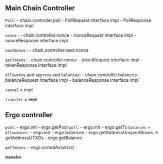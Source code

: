 ## Main Chain Controller

`Poll`:
    - chain.controller.poll
    - PollRequest interface impl 
    - PollResponse interface impl

`nonce` : 
    - chain.controller.nonce
    - nonceRequest interface impl 
    - nonceResponse interface impl


`nextNonce` : 
    - chain.controller.next.nonce


`getTokens`:
    - chain.controller.nonce
    - tokenRequest interface impl 
    - tokenResponse interface impl

`allowance` and `approve` and `balances`:
    - chain.controller.balances
    - balanceRequest interface impl 
    - balanceResponse interface impl

`cancel` = ~~impl~~

`transfer` = ~~impl~~


## Ergo controller

`pool`:
    - ergo.init
    - ergo.getPool
`poll`: 
    - ergo.init
    - ergo.getTx
`balances` + `Allowances`: 
    - ergo.init
    - ergo.balances
    - ergo.getAddressUnspentBoxes -> getAddressUTXOs
    - ergo.getBalance

`getTokens`:
    - ergo.sortedAssetList

~~transfer~~
 
 